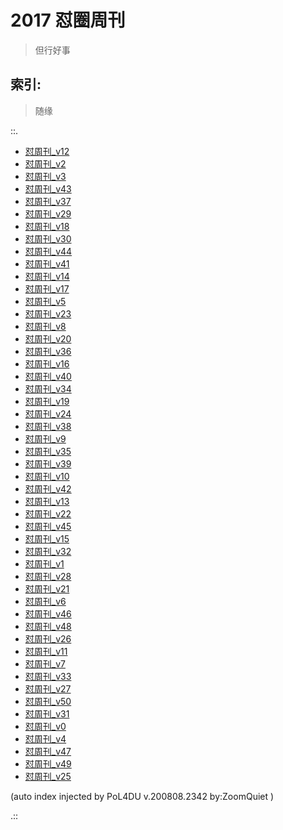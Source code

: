# 2017 怼圈周刊
> 但行好事

## 索引:
> 随缘

::.

- [ 怼周刊_v12](012w.md)
- [ 怼周刊_v2](002w.md)
- [ 怼周刊\_v3](003w.md)
- [ 怼周刊\_v43](043w.md)
- [ 怼周刊_v37](037w.md)
- [ 怼周刊_v29](029w.md)
- [ 怼周刊_v18](018w.md)
- [ 怼周刊_v30](030w.md)
- [ 怼周刊_v44](044w.md)
- [ 怼周刊_v41](041w.md)
- [ 怼周刊_v14 ](014w.md)
- [ 怼周刊_v17](017w.md)
- [ 怼周刊_v5](005w.md)
- [ 怼周刊_v23](023w.md)
- [ 怼周刊_v8](008w.md)
- [ 怼周刊_v20](020w.md)
- [ 怼周刊_v36](036w.md)
- [ 怼周刊_v16](016w.md)
- [ 怼周刊_v40](040w.md)
- [ 怼周刊_v34](034w.md)
- [ 怼周刊_v19](019w.md)
- [ 怼周刊_v24](024w.md)
- [ 怼周刊_v38](038w.md)
- [ 怼周刊_v9](009w.md)
- [ 怼周刊_v35](035w.md)
- [ 怼周刊_v39](039w.md)
- [ 怼周刊_v10](010w.md)
- [ 怼周刊_v42](042w.md)
- [ 怼周刊_v13](013w.md)
- [ 怼周刊_v22](022w.md)
- [ 怼周刊_v45](045w.md)
- [ 怼周刊_v15](015w.md)
- [ 怼周刊_v32](032w.md)
- [ 怼周刊_v1](001w.md)
- [ 怼周刊_v28](028w.md)
- [ 怼周刊_v21](021w.md)
- [ 怼周刊_v6](006w.md)
- [ 怼周刊_v46](046w.md)
- [ 怼周刊_v48](048w.md)
- [ 怼周刊_v26](026w.md)
- [ 怼周刊_v11](011w.md)
- [ 怼周刊_v7](007w.md)
- [ 怼周刊_v33](033w.md)
- [ 怼周刊_v27](027w.md)
- [ 怼周刊_v50](050w.md)
- [ 怼周刊_v31](031w.md)
- [ 怼周刊_v0](000w.md)
- [ 怼周刊_v4](004w.md)
- [ 怼周刊_v47](047w.md)
- [ 怼周刊_v49](049w.md)
- [ 怼周刊_v25](025w.md)

(auto index injected by 
PoL4DU v.200808.2342 by:ZoomQuiet
)

.::


